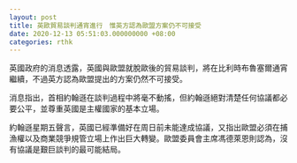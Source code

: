 ```yaml
---
layout: post
title: 英歐貿易談判通宵進行　惟英方認為歐盟方案仍不可接受
date: 2020-12-13 05:51:03.000000000 +08:00
categories: rthk
---
```


英國政府的消息透露，英國與歐盟就脫歐後的貿易談判，將在比利時布魯塞爾通宵繼續，不過英方認為歐盟提出的方案仍然不可接受。

消息指出，首相約翰遜在談判過程中將毫不動搖，但約翰遜絕對清楚任何協議都必要公平，並尊重英國是主權國家的基本立場。

約翰遜星期五聲言，英國已經準備好在周日前未能達成協議，又指出歐盟必須在捕漁權以及商業競爭規管立場上作出巨大轉變。歐盟委員會主席馮德萊恩則認為，沒有協議是艱巨談判的最可能結局。
